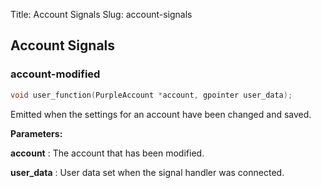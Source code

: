 Title: Account Signals
Slug: account-signals

## Account Signals

### account-modified

```c
void user_function(PurpleAccount *account, gpointer user_data);
```

Emitted when the settings for an account have been changed and saved.

**Parameters:**

**account**
: The account that has been modified.

**user_data**
: User data set when the signal handler was connected.

